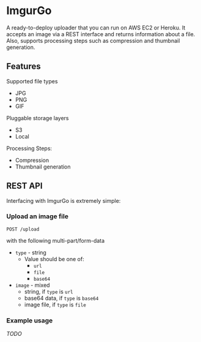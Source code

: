 # ImgurGo

A ready-to-deploy uploader that you can run on AWS EC2 or Heroku. It accepts an image via a REST interface and returns information about a file. Also, supports processing steps such as compression and thumbnail generation.

## Features

Supported file types
- JPG
- PNG
- GIF

Pluggable storage layers
- S3
- Local

Processing Steps:
- Compression
- Thumbnail generation

## REST API

Interfacing with ImgurGo is extremely simple:

### Upload an image file
```POST /upload```

with the following multi-part/form-data

- `type` - string
    - Value should be one of:
        - `url`
        - `file`
        - `base64`
- ```image``` - mixed
    - string, if `type` is `url`
    - base64 data, if `type` is `base64`
    - image file, if `type` is `file`

### Example usage

*TODO*
